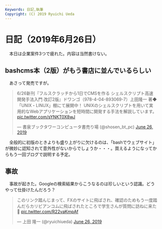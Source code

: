 ```yaml
---
Keywords: 日記,執筆
Copyright: (C) 2019 Ryuichi Ueda
---
```


# 日記（2019年6月26日）

　本日は企業案件3つで疲れた。内容は当然書けない。

## bashcms本（2版）がもう書店に並んでいるらしい

　あさって発売ですが。

<blockquote class="twitter-tweet" data-partner="tweetdeck"><p lang="ja" dir="ltr">6/26新刊『フルスクラッチから1日でCMSを作る シェルスクリプト高速開発手法入門 改訂2版』ドワンゴ（978-4-04-893069-7）上田隆一 著◆「UNIX・LINUX」棚にて展開中！ UNIXのシェルスクリプトを用いて実用的なWebアプリケーションを短時間に開発する手法を解説しています。 <a href="https://t.co/sYNKT0X8wJ">pic.twitter.com/sYNKT0X8wJ</a></p>&mdash; 書泉ブックタワーコンピュータ書売り場 (@shosen_bt_pc) <a href="https://twitter.com/shosen_bt_pc/status/1143791926681800705?ref_src=twsrc%5Etfw">June 26, 2019</a></blockquote>
<script async src="https://platform.twitter.com/widgets.js" charset="utf-8"></script>

　全般的に初版のときよりも盛り上がりに欠けるのは、「bashでウェブサイト」が微妙に認知されて意外性がないからでしょうか・・・。買えるようになってからもう一回ブログで説明する予定。


## 事故

　事故が起きた。Googleの検索結果からこうなるのは珍しいという認識。どうやって仕掛けたんだろう？

<blockquote class="twitter-tweet" data-partner="tweetdeck"><p lang="ja" dir="ltr">このリンク踏んじまって、FXのサイトに飛ばされ、確認のためもう一度踏んだらカリビアンコムに飛ばされたところで学生さんが質問に訪ねに来た💩 <a href="https://t.co/R22vaKmpAf">pic.twitter.com/R22vaKmpAf</a></p>&mdash; 上田 隆一 (@ryuichiueda) <a href="https://twitter.com/ryuichiueda/status/1143734763930312705?ref_src=twsrc%5Etfw">June 26, 2019</a></blockquote>
<script async src="https://platform.twitter.com/widgets.js" charset="utf-8"></script>

